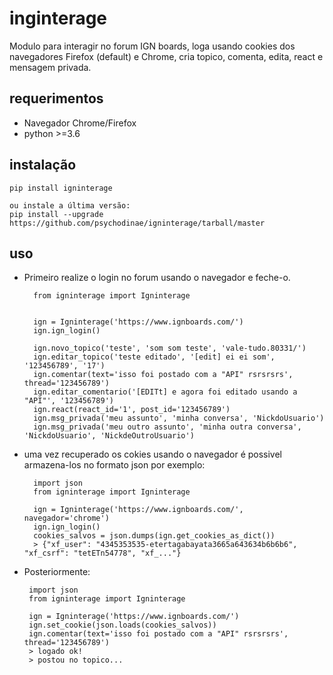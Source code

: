 
# inginterage
Modulo para interagir no forum IGN boards, loga usando cookies dos navegadores Firefox (default) e Chrome, cria topico, comenta, edita, react e mensagem privada.

## requerimentos
- Navegador Chrome/Firefox
- python >=3.6

## instalação
    pip install igninterage
    
    ou instale a última versão:
    pip install --upgrade https://github.com/psychodinae/igninterage/tarball/master

## uso
- Primeiro realize o login no forum usando o navegador e feche-o.

 
        from igninterage import Igninterage


        ign = Igninterage('https://www.ignboards.com/')
        ign.ign_login()
        
        ign.novo_topico('teste', 'som som teste', 'vale-tudo.80331/')    
        ign.editar_topico('teste editado', '[edit] ei ei som', '123456789', '17')
        ign.comentar(text='isso foi postado com a "API" rsrsrsrs', thread='123456789')
        ign.editar_comentario('[EDITt] e agora foi editado usando a "API"', '123456789')
        ign.react(react_id='1', post_id='123456789')
        ign.msg_privada('meu assunto', 'minha conversa', 'NickdoUsuario')
        ign.msg_privada('meu outro assunto', 'minha outra conversa', 'NickdoUsuario', 'NickdeOutroUsuario')
        
        
- uma vez recuperado os cokies usando o navegador é possivel armazena-los no formato json por exemplo:
 
        import json
        from igninterage import Igninterage

        ign = Igninterage('https://www.ignboards.com/', navegador='chrome')
        ign.ign_login()
        cookies_salvos = json.dumps(ign.get_cookies_as_dict())
        > {"xf_user": "4345353535-etertagabayata3665a643634b6b6b6", "xf_csrf": "tetETn54778", "xf_..."}

-  Posteriormente:
  
        import json
        from igninterage import Igninterage
        
        ign = Igninterage('https://www.ignboards.com/')
        ign.set_cookie(json.loads(cookies_salvos))
        ign.comentar(text='isso foi postado com a "API" rsrsrsrs', thread='123456789')
        > logado ok! 
        > postou no topico...
